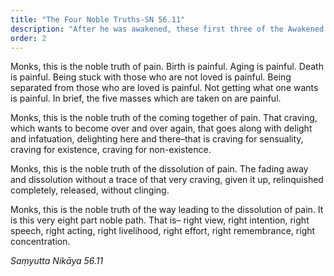 ```yaml
---
title: "The Four Noble Truths-SN 56.11"
description: "After he was awakened, these first three of the Awakened One's teaching constituted the main structure of his teaching throughout his lifetime. He taught these three same basic structures hundreds of times. (1/3)"
order: 2
---
```


Monks, this is the noble truth of pain. Birth is painful. Aging is painful. Death is painful. Being stuck with those who are not loved is painful. Being separated from those who are loved is painful. Not getting what one wants is painful. In brief, the five masses which are taken on are painful.

Monks, this is the noble truth of the coming together of pain. That craving, which wants to become over and over again, that goes along with delight and infatuation, delighting here and there–that is craving for sensuality, craving for existence, craving for non-existence.

Monks, this is the noble truth of the dissolution of pain. The fading away and dissolution without a trace of that very craving, given it up, relinquished completely, released, without clinging.

Monks, this is the noble truth of the way leading to the dissolution of pain. It is this very eight part noble path. That is– right view, right intention, right speech, right acting, right livelihood, right effort, right remembrance, right concentration.

_Saṃyutta Nikāya 56.11_
